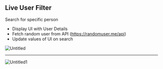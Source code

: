 ## Live User Filter

Search for specific person
- Display UI with User Details
- Fetch random user from API (https://randomuser.me/api)
- Update values of UI on search

![Untitled](https://user-images.githubusercontent.com/20695270/209380940-5c6d4420-90c7-4ecf-bdc8-a7b16cd7ad1a.png)<hr>
![Untitled1](https://user-images.githubusercontent.com/20695270/209380953-33b10404-4f32-4336-81d5-79ad55c5e422.png)

